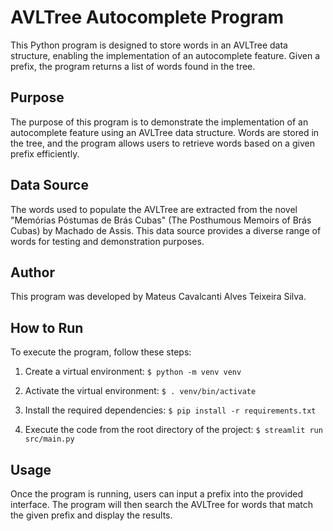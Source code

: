 # AVLTree Autocomplete Program

This Python program is designed to store words in an AVLTree data structure, enabling the implementation of an autocomplete feature. Given a prefix, the program returns a list of words found in the tree.

## Purpose
The purpose of this program is to demonstrate the implementation of an autocomplete feature using an AVLTree data structure. Words are stored in the tree, and the program allows users to retrieve words based on a given prefix efficiently.

## Data Source
The words used to populate the AVLTree are extracted from the novel "Memórias Póstumas de Brás Cubas" (The Posthumous Memoirs of Brás Cubas) by Machado de Assis. This data source provides a diverse range of words for testing and demonstration purposes.

## Author
This program was developed by Mateus Cavalcanti Alves Teixeira Silva.

## How to Run
To execute the program, follow these steps:

1. Create a virtual environment:
`
$ python -m venv venv
`

2. Activate the virtual environment:
`
$ . venv/bin/activate
`

3. Install the required dependencies:
`
$ pip install -r requirements.txt
`


4. Execute the code from the root directory of the project:
`
$ streamlit run src/main.py
`

## Usage
Once the program is running, users can input a prefix into the provided interface. The program will then search the AVLTree for words that match the given prefix and display the results.
